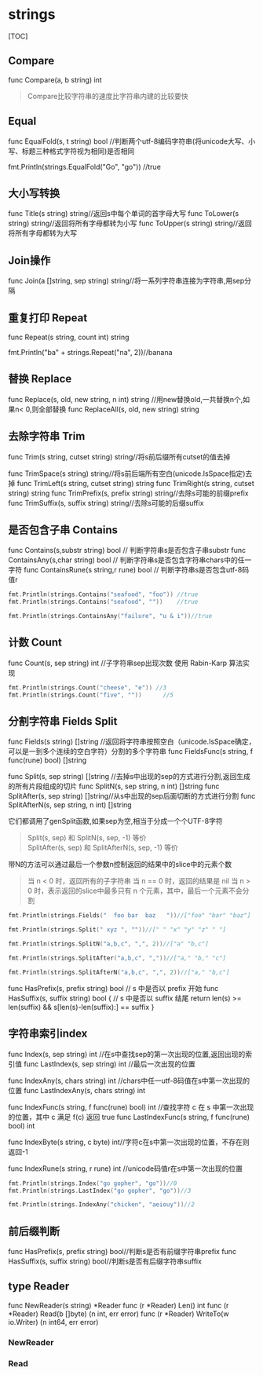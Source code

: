 # strings

[TOC]

## Compare

func Compare(a, b string) int

>Compare比较字符串的速度比字符串内建的比较要快

## Equal

func EqualFold(s, t string) bool //判断两个utf-8编码字符串(将unicode大写、小写、标题三种格式字符视为相同)是否相同

fmt.Println(strings.EqualFold("Go", "go")) //true

## 大小写转换

func Title(s string) string//返回s中每个单词的首字母大写
func ToLower(s string) string//返回将所有字母都转为小写
func ToUpper(s string) string//返回将所有字母都转为大写

## Join操作

func Join(a []string, sep string) string//将一系列字符串连接为字符串,用sep分隔


## 重复打印 Repeat

func Repeat(s string, count int) string

fmt.Println("ba" + strings.Repeat("na", 2))//banana

## 替换 Replace

func Replace(s, old, new string, n int) string //用new替换old,一共替换n个,如果n< 0,则全部替换
func ReplaceAll(s, old, new string) string

## 去除字符串 Trim

func Trim(s string, cutset string) string//将s前后缀所有cutset的值去掉

func TrimSpace(s string) string//将s前后端所有空白(unicode.IsSpace指定)去掉
func TrimLeft(s string, cutset string) string
func TrimRight(s string, cutset string) string
func TrimPrefix(s, prefix string) string//去除s可能的前缀prefix
func TrimSuffix(s, suffix string) string//去除s可能的后缀suffix

## 是否包含子串 Contains

func Contains(s,substr string) bool       // 判断字符串s是否包含子串substr
func ContainsAny(s,char string) bool      // 判断字符串s是否包含字符串chars中的任一字符
func ContainsRune(s string,r rune) bool   // 判断字符串s是否包含utf-8码值r

```go
fmt.Println(strings.Contains("seafood", "foo")) //true
fmt.Println(strings.Contains("seafood", ""))    //true

fmt.Println(strings.ContainsAny("failure", "u & i"))//true

```

## 计数 Count

func Count(s, sep string) int     //子字符串sep出现次数
使用 Rabin-Karp 算法实现

```go
fmt.Println(strings.Count("cheese", "e")) //3
fmt.Println(strings.Count("five", ""))      //5
```

## 分割字符串 Fields Split

func Fields(s string) []string    //返回将字符串按照空白（unicode.IsSpace确定，可以是一到多个连续的空白字符）分割的多个字符串
func FieldsFunc(s string, f func(rune) bool) []string

func Split(s, sep string) []string //去掉s中出现的sep的方式进行分割,返回生成的所有片段组成的切片
func SplitN(s, sep string, n int) []string
func SplitAfter(s, sep string) []string//从s中出现的sep后面切断的方式进行分割
func SplitAfterN(s, sep string, n int) []string

它们都调用了genSplit函数,如果sep为空,相当于分成一个个UTF-8字符
>Split(s, sep) 和 SplitN(s, sep, -1) 等价  
>SplitAfter(s, sep) 和 SplitAfterN(s, sep, -1) 等价

带N的方法可以通过最后一个参数n控制返回的结果中的slice中的元素个数
>当 n < 0 时，返回所有的子字符串
>当 n == 0 时，返回的结果是 nil
>当 n > 0 时，表示返回的slice中最多只有 n 个元素，其中，最后一个元素不会分割

```go
fmt.Println(strings.Fields("  foo bar  baz   "))//["foo" "bar" "baz"]

fmt.Println(strings.Split(" xyz ", ""))//[" " "x" "y" "z" " "]

fmt.Println(strings.SplitN("a,b,c", ",", 2))//["a" "b,c"]

fmt.Println(strings.SplitAfter("a,b,c", ","))//["a," "b," "c"]

fmt.Println(strings.SplitAfterN("a,b,c", ",", 2))//["a," "b,c"]
```


func HasPrefix(s, prefix string) bool     // s 中是否以 prefix 开始
func HasSuffix(s, suffix string) bool {   // s 中是否以 suffix 结尾
    return len(s) >= len(suffix) && s[len(s)-len(suffix):] == suffix
}

## 字符串索引index

func Index(s, sep string) int //在s中查找sep的第一次出现的位置,返回出现的索引值
func LastIndex(s, sep string) int //最后一次出现的位置

func IndexAny(s, chars string) int //chars中任一utf-8码值在s中第一次出现的位置
func LastIndexAny(s, chars string) int

func IndexFunc(s string, f func(rune) bool) int //查找字符 c 在 s 中第一次出现的位置，其中 c 满足 f(c) 返回 true
func LastIndexFunc(s string, f func(rune) bool) int

func IndexByte(s string, c byte) int//字符c在s中第一次出现的位置，不存在则返回-1

func IndexRune(s string, r rune) int //unicode码值r在s中第一次出现的位置

```go
fmt.Println(strings.Index("go gopher", "go"))//0
fmt.Println(strings.LastIndex("go gopher", "go"))//3

fmt.Println(strings.IndexAny("chicken", "aeiouy"))//2
```

## 前后缀判断

func HasPrefix(s, prefix string) bool//判断s是否有前缀字符串prefix
func HasSuffix(s, suffix string) bool//判断s是否有后缀字符串suffix

## type Reader

func NewReader(s string) *Reader
func (r *Reader) Len() int
func (r *Reader) Read(b []byte) (n int, err error)
func (r *Reader) WriteTo(w io.Writer) (n int64, err error)

### NewReader

### Read